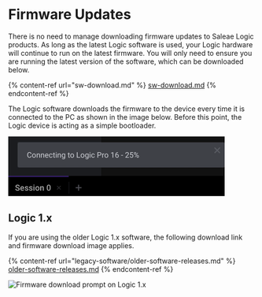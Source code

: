 # Firmware Updates

There is no need to manage downloading firmware updates to Saleae Logic products. As long as the latest Logic software is used, your Logic hardware will continue to run on the latest firmware. You will only need to ensure you are running the latest version of the software, which can be downloaded below.

{% content-ref url="sw-download.md" %}
[sw-download.md](sw-download.md)
{% endcontent-ref %}

The Logic software downloads the firmware to the device every time it is connected to the PC as shown in the image below. Before this point, the Logic device is acting as a simple bootloader.

![Firmware download prompt on Logic 2](<../.gitbook/assets/Screen Shot 2020-09-03 at 7.17.08 PM.png>)



## Logic 1.x

If you are using the older Logic 1.x software, the following download link and firmware download image applies.

{% content-ref url="legacy-software/older-software-releases.md" %}
[older-software-releases.md](legacy-software/older-software-releases.md)
{% endcontent-ref %}

![Firmware download prompt on Logic 1.x](../.gitbook/assets/2018-10-02\_1032.png)

